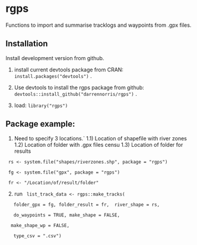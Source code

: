 # rgps
Functions to import and summarise tracklogs and waypoints from .gpx files.

## Installation
Install development version from github.

1. install current devtools package from CRAN: `install.packages("devtools")` .

2. Use devtools to install the rgps package from github: `devtools::install_github("darrennorris/rgps")` .

3. load: `library("rgps")`

## Package example:
1) Need to specify 3 locations.`
1.1) Location of shapefile with river zones
1.2) Location of folder with .gpx files censu
1.3) Location of folder for results
 
` rs <- system.file("shapes/riverzones.shp", package = "rgps")`

` fg <- system.file("gpx", package = "rgps")`

` fr <- "/Location/of/result/folder"`

2) run
` list_track_data <- rgps::make_tracks(`

`   folder_gpx = fg, folder_result = fr,  river_shape = rs,`

`   do_waypoints = TRUE, make_shape = FALSE,`

`  make_shape_wp = FALSE,`

`   type_csv = ".csv")`
